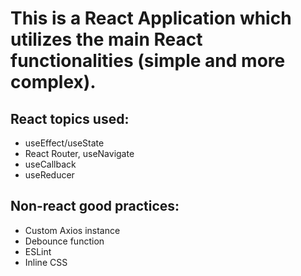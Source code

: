 # This is a React Application which utilizes the main React functionalities (simple and more complex).

## React topics used:

- useEffect/useState
- React Router, useNavigate
- useCallback
- useReducer

## Non-react good practices:

- Custom Axios instance
- Debounce function
- ESLint
- Inline CSS
